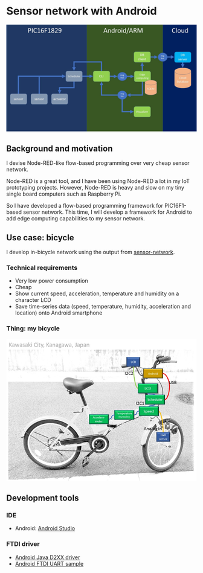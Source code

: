 # Sensor network with Android

![flow-based-programming](./doc/flow_based_programming.jpg)

## Background and motivation

I devise Node-RED-like flow-based programming over very cheap sensor network.

Node-RED is a great tool, and I have been using Node-RED a lot in my IoT prototyping projects. However, Node-RED is heavy and slow on my tiny single board computers such as Raspberry Pi.

So I have developed a flow-based programming framework for PIC16F1-based sensor network. This time, I will develop a framework for Android to add edge computing capabilities to my sensor network.

## Use case: bicycle

I develop in-bicycle network using the output from [sensor-network](https://github.com/araobp/sensor-network).

### Technical requirements

- Very low power consumption
- Cheap
- Show current speed, acceleration, temperature and humidity on a character LCD
- Save time-series data (speed, temperature, humidity, acceleration and location) onto Android smartphone

### Thing: my bicycle

![network](./doc/network.jpg)

## Development tools

### IDE
- Android: [Android Studio](https://developer.android.com/studio/index.html)

### FTDI driver
- [Android Java D2XX driver](http://www.ftdichip.com/Drivers/D2XX.htm)
- [Android FTDI UART sample](https://github.com/ksksue/Android-FTDI-UART-Sample)
